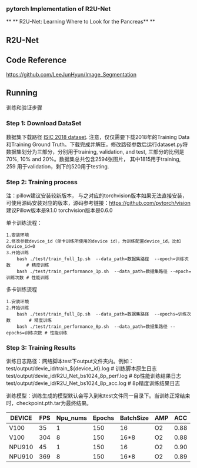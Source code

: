 ###  pytorch Implementation of R2U-Net

** ** R2U-Net: Learning Where to Look for the Pancreas** **

## R2U-Net

## Code Reference

https://github.com/LeeJunHyun/Image_Segmentation

## Running

训练和验证步骤

### Step 1: Download DataSet

数据集下载路径 [ISIC 2018 dataset](https://challenge2018.isic-archive.com/task1/training/). 注意，仅仅需要下载2018年的Training Data和Training Ground Truth。下载完成并解压，修改路径参数后运行dataset.py将数据集划分为三部分，分别用于training, validation, and test, 三部分的比例是70%, 10% and 20%。数据集总共包含2594张图片， 其中1815用于training, 259 用于validation，剩下的520用于testing.


### Step 2: Training process

注：pillow建议安装较新版本， 与之对应的torchvision版本如果无法直接安装，可使用源码安装对应的版本，源码参考链接：https://github.com/pytorch/vision 
建议Pillow版本是9.1.0 torchvision版本是0.6.0

单卡训练流程：

    1.安装环境
    2.修改参数device_id（单卡训练所使用的device id），为训练配置device_id，比如device_id=0
    3.开始训练
        bash ./test/train_full_1p.sh  --data_path=数据集路径  --epoch=训练次数      # 精度训练
        bash ./test/train_performance_1p.sh  --data_path=数据集路径 --epoch=训练次数 # 性能训练


多卡训练流程

    1.安装环境
    2.开始训练
        bash ./test/train_full_8p.sh  --data_path=数据集路径  --epochs=训练次数       # 精度训练
        bash ./test/train_performance_8p.sh  --data_path=数据集路径 --epochs=训练次数 # 性能训练



### Step 3: Training Results

训练日志路径：网络脚本test下output文件夹内。例如：
      test/output/devie_id/train_${device_id}.log          # 训练脚本原生日志
      test/output/devie_id/R2U_Net_bs1024_8p_perf.log  # 8p性能训练结果日志
      test/output/devie_id/R2U_Net_bs1024_8p_acc.log   # 8p精度训练结果日志

训练模型：训练生成的模型默认会写入到和test文件同一目录下。当训练正常结束时，checkpoint.pth.tar为最终结果。

| DEVICE | FPS  | Npu_nums | Epochs | BatchSize | AMP  | ACC   |
| ------ | ---- | -------- | ------ | --------- | ---- | ----- |
| V100   | 35   | 1        | 150    | 16        | O2   | 0.88 |
| V100   | 304  | 8        | 150    | 16*8      | O2   | 0.88 |
| NPU910 | 45   | 1        | 150    | 16        | O2   | 0.90 |
| NPU910 | 369  | 8        | 150    | 16*8      | O2   | 0.89 |

